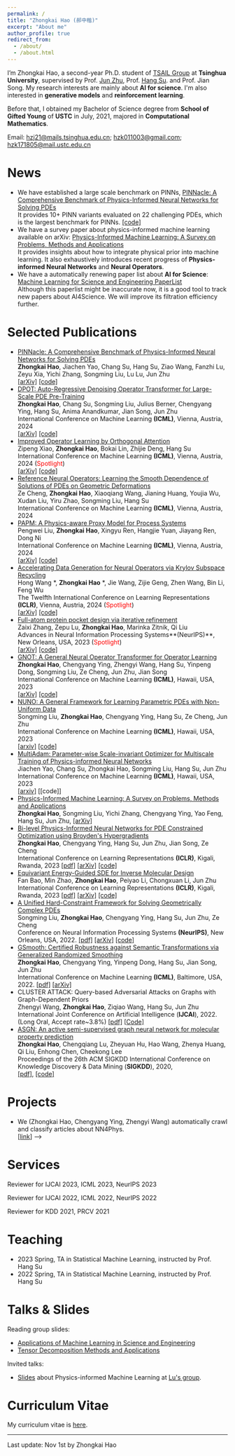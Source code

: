 ```yaml
---
permalink: /
title: "Zhongkai Hao (郝中楷)"
excerpt: "About me"
author_profile: true
redirect_from: 
  - /about/
  - /about.html
---
```


I’m Zhongkai Hao, a second-year Ph.D. student of [TSAIL Group](https://ml.cs.tsinghua.edu.cn/index.html)  at **Tsinghua University**, supervised by Prof. [Jun Zhu](https://ml.cs.tsinghua.edu.cn/~jun/index.shtml), Prof. [Hang Su](https://www.suhangss.me/). and Prof. Jian Song.  My research interests are mainly about  **AI for science**. I'm also interested in **generative models** and **reinforcement learning**.  

Before that, I obtained my Bachelor of Science degree from **School of Gifted Young** of **USTC** in July, 2021, majored in **Computational Mathematics**.

Email: hzj21@mails.tsinghua.edu.cn; hzk011003@gmail.com; hzk171805@mail.ustc.edu.cn

# News
- We have established a large scale benchmark on PINNs,
  [PINNacle: A Comprehensive Benchmark of Physics-Informed Neural Networks for Solving PDEs](https://arxiv.org/abs/2306.08827)<br>
  It provides 10+ PINN variants evaluated on 22 challenging PDEs, which is the largest benchmark for PINNs. [\[code\]](https://github.com/i207M/PINNacle)<br>
- We have a survey paper about physics-informed machine learning available on arXiv:
  [Physics-Informed Machine Learning: A Survey on Problems, Methods and Applications](https://arxiv.org/pdf/2211.08064.pdf)<br>
  It provides insights about how to integrate physical prior into machine learning. It also exhaustively introduces recent progress of **Physics-informed Neural Networks** and **Neural Operators**.<br>
- We have a automatically renewing paper list about **AI for Science**: 
  [Machine Learning for Science and Engineering PaperList](https://ml.cs.tsinghua.edu.cn/~zhongkai/papers/ml4phys_paperlist.txt)<br>
  Although this paperlist might be inaccurate now, it is a good tool to track new papers about AI4Science. We will improve its filtration efficiency further.

Selected Publications
======


* [PINNacle: A Comprehensive Benchmark of Physics-Informed Neural Networks for Solving PDEs](https://arxiv.org/abs/2306.08827)<br>
**Zhongkai Hao**, Jiachen Yao, Chang Su, Hang Su, Ziao Wang, Fanzhi Lu, Zeyu Xia, Yichi Zhang, Songming Liu, Lu Lu, Jun Zhu<br>
[\[arXiv\]](https://arxiv.org/pdf/2306.08827.pdf) [\[code\]](https://github.com/i207M/PINNacle)<br>
* [DPOT: Auto-Regressive Denoising Operator Transformer for Large-Scale PDE Pre-Training](https://arxiv.org/pdf/2403.03542)<br>
**Zhongkai Hao**, Chang Su, Songming Liu, Julius Berner, Chengyang Ying, Hang Su, Anima Anandkumar, Jian Song, Jun Zhu<br>
International Conference on Machine Learning **(ICML)**, Vienna, Austria, 2024<br>
[\[arXiv\]](https://arxiv.org/abs/2403.03542) [\[code\]](https://github.com/thu-ml/DPOT)<br>
* [Improved Operator Learning by Orthogonal Attention](https://arxiv.org/pdf/2310.12487)<br>
Zipeng Xiao, **Zhongkai Hao**, Bokai Lin, Zhijie Deng, Hang Su<br>
International Conference on Machine Learning **(ICML)**, Vienna, Austria, 2024 (<span style="color:red;">Spotlight</span>)<br>
[\[arXiv\]](https://arxiv.org/abs/2310.12487) [\[code\]](https://github.com/zhijie-group/Orthogonal-Neural-operator)<br>
* [Reference Neural Operators: Learning the Smooth Dependence of Solutions of PDEs on Geometric Deformations](https://proceedings.mlr.press/v235/cheng24c.html)<br>
Ze Cheng, **Zhongkai Hao**, Xiaoqiang Wang, Jianing Huang, Youjia Wu, Xudan Liu, Yiru Zhao, Songming Liu, Hang Su<br>
International Conference on Machine Learning **(ICML)**, Vienna, Austria, 2024<br>
* [PAPM: A Physics-aware Proxy Model for Process Systems](https://arxiv.org/html/2407.05232v1)<br>
Pengwei Liu, **Zhongkai Hao**, Xingyu Ren, Hangjie Yuan, Jiayang Ren, Dong Ni<br>
International Conference on Machine Learning **(ICML)**, Vienna, Austria, 2024<br>
[\[arXiv\]](https://web3.arxiv.org/abs/2407.05232) [\[code\]](https://github.com/pengwei07/PAPM)<br>
* [Accelerating Data Generation for Neural Operators via Krylov Subspace Recycling](https://arxiv.org/pdf/2401.09516)<br>
Hong Wang *, **Zhongkai Hao** *, Jie Wang, Zijie Geng, Zhen Wang, Bin Li, Feng Wu<br>
The Twelfth International Conference on Learning Representations **(ICLR)**, Vienna, Austria, 2024 (<span style="color:red;">Spotlight</span>) <br>
[\[arXiv\]](https://arxiv.org/abs/2401.09516) [\[code\]](https://github.com/wanghong1700/NO-DataGen-SKR)<br>
* [Full-atom protein pocket design via iterative refinement](https://proceedings.neurips.cc/paper_files/paper/2023/file/365a6f71486ecdfa7eb8d61cbe168782-Paper-Conference.pdf)<br>
Zaixi Zhang, Zepu Lu, **Zhongkai Hao**, Marinka Zitnik, Qi Liu<br>
Advances in Neural Information Processing Systems**(NeurIPS)**, New Orleans, USA, 2023 (<span style="color:red;">Spotlight</span>) <br>
[\[arXiv\]](https://arxiv.org/abs/2310.02553) [\[code\]](https://github.com/zaixizhang/FAIR)<br>
* [GNOT: A General Neural Operator Transformer for Operator Learning](https://arxiv.org/abs/2302.14376)<br>
  **Zhongkai Hao**, Chengyang Ying, Zhengyi Wang, Hang Su, Yinpeng Dong, Songming Liu, Ze Cheng, Jun Zhu, Jian Song<br>
  International Conference on Machine Learning **(ICML)**, Hawaii, USA, 2023<br>
  [\[arXiv\]](https://arxiv.org/pdf/2302.14376.pdf) [\[code\]](https://github.com/HaoZhongkai/GNOT)<br>
* [NUNO: A General Framework for Learning Parametric PDEs with Non-Uniform Data](https://arxiv.org/abs/2305.18694)<br>
  Songming Liu, **Zhongkai Hao**, Chengyang Ying, Hang Su, Ze Cheng, Jun Zhu<br>
  International Conference on Machine Learning **(ICML)**, Hawaii, USA, 2023<br>
  [[arxiv]](https://arxiv.org/pdf/2305.18694.pdf) [[code]](https://github.com/thu-ml/NUNO)<br>
* [MultiAdam: Parameter-wise Scale-invariant Optimizer for Multiscale Training of Physics-informed Neural Networks](https://arxiv.org/abs/2306.02816)<br>
  Jiachen Yao, Chang Su, Zhongkai Hao, Songming Liu, Hang Su, Jun Zhu<br>
  International Conference on Machine Learning **(ICML)**, Hawaii, USA, 2023<br>
  [[arxiv]](https://arxiv.org/pdf/2306.02816.pdf) [[code]]<br>
* [Physics-Informed Machine Learning: A Survey on Problems, Methods and Applications](https://arxiv.org/pdf/2211.08064.pdf)<br>
  **Zhongkai Hao**, Songming Liu, Yichi Zhang, Chengyang Ying, Yao Feng, Hang Su, Jun Zhu, [\[arXiv\]](https://arxiv.org/pdf/2211.08064.pdf)<br>
* [Bi-level Physics-Informed Neural Networks for PDE Constrained Optimization using Broyden's Hypergradients](https://openreview.net/forum?id=kkpL4zUXtiw) <br>
  **Zhongkai Hao**, Chengyang Ying, Hang Su, Jun Zhu, Jian Song, Ze Cheng<br>
  International Conference on Learning Representations **(ICLR)**, Kigali, Rwanda, 2023 [\[pdf\]](https://openreview.net/pdf?id=kkpL4zUXtiw) [\[arXiv\]](https://arxiv.org/pdf/2209.07075.pdf) [\[code\]](https://github.com/HaoZhongkai/Bi-level-PINN)<br>
* [Equivariant Energy-Guided SDE for Inverse Molecular Design](https://openreview.net/forum?id=r0otLtOwYW)<br>
  Fan Bao, Min Zhao, **Zhongkai Hao**, Peiyao Li, Chongxuan Li, Jun Zhu<br>
  International Conference on Learning Representations **(ICLR)**, Kigali, Rwanda, 2023 [\[pdf\]](https://openreview.net/pdf?id=r0otLtOwYW) [\[arXiv\]](https://arxiv.org/pdf/2209.15408.pdf) [\[code\]](https://github.com/gracezhao1997/EEGSDE)<br>
* [A Unified Hard-Constraint Framework for Solving Geometrically Complex PDEs](https://openreview.net/forum?id=GNt5ntEGjD3)<br>
  Songming Liu, **Zhongkai Hao**, Chengyang Ying, Hang Su, Jun Zhu, Ze Cheng<br>
  Conference on Neural Information Processing Systems **(NeurIPS)**, New Orleans, USA, 2022. [\[pdf\]](https://openreview.net/pdf?id=GNt5ntEGjD3) [\[arXiv\]](https://arxiv.org/pdf/2210.03526.pdf) [\[code\]](https://github.com/csuastt/hardconstraint)<br>
* [GSmooth: Certified Robustness against Semantic Transformations via Generalized Randomized Smoothing](https://proceedings.mlr.press/v162/hao22c)<br>
  **Zhongkai Hao**, Chengyang Ying, Yinpeng Dong, Hang Su, Jian Song, Jun Zhu<br>
  International Conference on Machine Learning **(ICML)**, Baltimore, USA, 2022. [\[pdf\]](https://proceedings.mlr.press/v162/hao22c/hao22c.pdf) [\[arXiv\]](https://arxiv.org/pdf/2206.04310.pdf)<br>
* CLUSTER ATTACK: Query-based Adversarial Attacks on Graphs with Graph-Dependent Priors<br>
  Zhengyi Wang, **Zhongkai Hao**, Ziqiao Wang, Hang Su, Jun Zhu<br>
  International Joint Conference on Artificial Intelligence (**IJCAI**), 2022. (Long Oral, Accept rate~3.8%) [[pdf\]](https://arxiv.org/abs/2109.13069) [[Code\]](https://github.com/thuwzy/Cluster-Attack)<br>
* [ASGN: An active semi-supervised graph neural network for molecular property prediction](https://arxiv.org/pdf/2007.03196.pdf)<br>
  **Zhongkai Hao**, Chengqiang Lu, Zheyuan Hu, Hao Wang, Zhenya Huang, Qi Liu, Enhong Chen, Cheekong Lee<br>
  Proceedings of the 26th ACM SIGKDD International Conference on Knowledge Discovery & Data Mining (**SIGKDD**), 2020,<br>
  [\[pdf\]](https://arxiv.org/pdf/2007.03196.pdf), [\[code\]](https://github.com/HaoZhongkai/AS_Molecule)<br>

Projects
======
* We (Zhongkai Hao, Chengyang Ying, Zhengyi Wang) automatically crawl and classify articles about NN4Phys.<br>
\[[link](https://ml.cs.tsinghua.edu.cn/~zhongkai/papers/ml4phys_paperlist.txt)\] -->

Services
======
Reviewer for IJCAI 2023, ICML 2023, NeurIPS 2023

Reviewer for IJCAI 2022, ICML 2022, NeurIPS 2022

Reviewer for KDD 2021, PRCV 2021

Teaching
======
* 2023 Spring, TA in Statistical Machine Learning, instructed by Prof. Hang Su
* 2022 Spring, TA in Statistical Machine Learning, instructed by Prof. Hang Su

Talks & Slides
======
Reading group slides:
* [Applications of Machine Learning in Science and Engineering](files/reading_meeting1.pdf)
* [Tensor Decomposition Methods and Applications](files/reading_meeting2.pdf)

Invited talks:

- [Slides](files/piml_survey_report.pdf) about Physics-informed Machine Learning at [Lu's group](https://lu.seas.upenn.edu/).



# Curriculum Vitae

My curriculum vitae  is [here](files/CV_ZhongkaiHao202310.pdf).






***
Last update: Nov 1st by Zhongkai Hao
